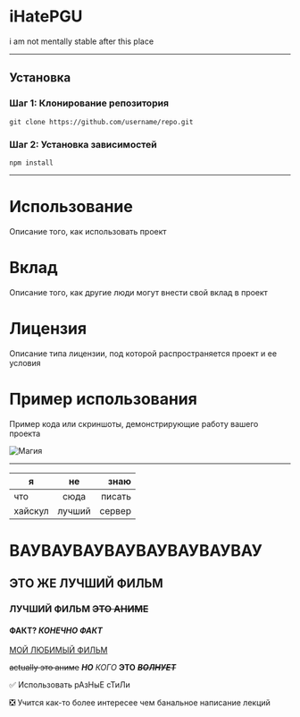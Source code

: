 # iHatePGU
i am not mentally stable after this place
____

## Установка

### Шаг 1: Клонирование репозитория
```git clone https://github.com/username/repo.git```

### Шаг 2: Установка зависимостей
```npm install```
____

# Использование
Описание того, как использовать проект

# Вклад
Описание того, как другие люди могут внести свой вклад в проект

# Лицензия
Описание типа лицензии, под которой распространяется проект и ее условия

# Пример использования
Пример кода или скриншоты, демонстрирующие работу вашего проекта

![Магия](https://media.discordapp.net/attachments/1090536840211214386/1091312769086799902/sticker2.webp "artObject")
____

| я | не | знаю |
|----------------|:---------:|----------------:|
| что | сюда | писать |
| хайскул | лучший | сервер |

# ВАУВАУВАУВАУВАУВАУВАУВАУ
## ЭТО ЖЕ ЛУЧШИЙ ФИЛЬМ
### ЛУЧШИЙ ФИЛЬМ ~~ЭТО АНИМЕ~~
#### ФАКТ? ***КОНЕЧНО ФАКТ***

[МОЙ ЛЮБИМЫЙ ФИЛЬМ](https://shikimori.me/animes/z20785-mahouka-koukou-no-rettousei)

~~actually это аниме~~ ***НО*** *КОГО* __ЭТО__ ~~*__ВОЛНУЕТ__*~~

:white_check_mark: Использовать рАзНыЕ сТиЛи

:negative_squared_cross_mark: Учится как-то более интересее чем банальное написание лекций  


